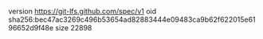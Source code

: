 version https://git-lfs.github.com/spec/v1
oid sha256:bec47ac3269c496b53654ad82883444e09483ca9b62f622015e6196652d9f48e
size 22898
